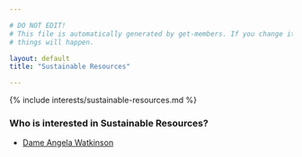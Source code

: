 ```yaml
---

# DO NOT EDIT!
# This file is automatically generated by get-members. If you change it, bad
# things will happen.

layout: default
title: "Sustainable Resources"

---
```


{% include interests/sustainable-resources.md %}

### Who is interested in Sustainable Resources?


* [Dame  Angela Watkinson](members/dame-angela-watkinson.html)
